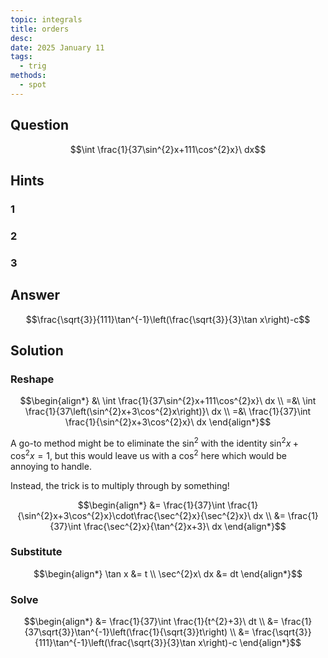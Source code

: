 ```yaml
---
topic: integrals
title: orders
desc: 
date: 2025 January 11
tags:
  - trig
methods:
  - spot
---
```



## Question
```math
\int \frac{1}{37\sin^{2}x+111\cos^{2}x}\ dx
```


## Hints

### 1

### 2

### 3


## Answer
```math
\frac{\sqrt{3}}{111}\tan^{-1}\left(\frac{\sqrt{3}}{3}\tan x\right)-c
```


## Solution

### Reshape
```math
\begin{align*}
  &\ \int \frac{1}{37\sin^{2}x+111\cos^{2}x}\ dx
  \\ =&\ \int \frac{1}{37\left(\sin^{2}x+3\cos^{2}x\right)}\ dx
  \\ =&\ \frac{1}{37}\int \frac{1}{\sin^{2}x+3\cos^{2}x}\ dx
\end{align*}
```

A go-to method might be to eliminate the $\sin^2$ with the identity $\sin^2{x} + \cos^2{x} = 1$, but this would leave us with a $\cos^2$ here which would be annoying to handle.

Instead, the trick is to multiply through by something!

```math
\begin{align*}
  &= \frac{1}{37}\int \frac{1}{\sin^{2}x+3\cos^{2}x}\cdot\frac{\sec^{2}x}{\sec^{2}x}\ dx
  \\ &= \frac{1}{37}\int \frac{\sec^{2}x}{\tan^{2}x+3}\ dx
\end{align*}
```

### Substitute
```math
\begin{align*}
  \tan x &= t
  \\ \sec^{2}x\ dx &= dt
\end{align*}
```

### Solve
```math
\begin{align*}
  &= \frac{1}{37}\int \frac{1}{t^{2}+3}\ dt
  \\ &= \frac{1}{37\sqrt{3}}\tan^{-1}\left(\frac{1}{\sqrt{3}}t\right)
  \\ &= \frac{\sqrt{3}}{111}\tan^{-1}\left(\frac{\sqrt{3}}{3}\tan x\right)-c
\end{align*}
```
